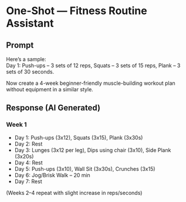 # One-Shot — Fitness Routine Assistant  

## Prompt  
Here’s a sample:  
Day 1: Push-ups – 3 sets of 12 reps, Squats – 3 sets of 15 reps, Plank – 3 sets of 30 seconds.  

Now create a 4-week beginner-friendly muscle-building workout plan without equipment in a similar style.  

## Response (AI Generated)  
### Week 1  
- Day 1: Push-ups (3x12), Squats (3x15), Plank (3x30s)  
- Day 2: Rest  
- Day 3: Lunges (3x12 per leg), Dips using chair (3x10), Side Plank (3x20s)  
- Day 4: Rest  
- Day 5: Push-ups (3x10), Wall Sit (3x30s), Crunches (3x15)  
- Day 6: Jog/Brisk Walk – 20 min  
- Day 7: Rest  

(Weeks 2–4 repeat with slight increase in reps/seconds)  
